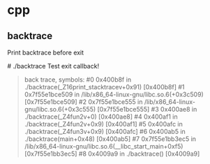# cpp

## backtrace
Print backtrace before exit 

\# ./backtrace 
Test exit callback!

>back trace, symbols:
#0 0x400b8f in ./backtrace(_Z16print_stacktracev+0x91) [0x400b8f]
#1 0x7f55e1bce509 in /lib/x86_64-linux-gnu/libc.so.6(+0x3c509) [0x7f55e1bce509]
#2 0x7f55e1bce555 in /lib/x86_64-linux-gnu/libc.so.6(+0x3c555) [0x7f55e1bce555]
#3 0x400ae8 in ./backtrace(_Z4fun2v+0) [0x400ae8]
#4 0x400af1 in ./backtrace(_Z4fun2v+0x9) [0x400af1]
#5 0x400afc in ./backtrace(_Z4fun3v+0x9) [0x400afc]
#6 0x400ab5 in ./backtrace(main+0x48) [0x400ab5]
#7 0x7f55e1bb3ec5 in /lib/x86_64-linux-gnu/libc.so.6(__libc_start_main+0xf5) [0x7f55e1bb3ec5]
#8 0x4009a9 in ./backtrace() [0x4009a9]


